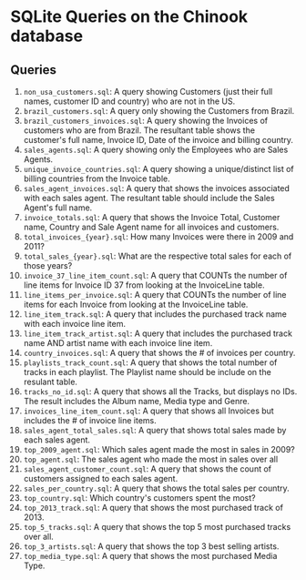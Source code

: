 # SQLite Queries on the Chinook database

## Queries
1. `non_usa_customers.sql`: A query showing Customers (just their full names, customer ID and country) who are not in the US.
1. `brazil_customers.sql`: A query only showing the Customers from Brazil.
1. `brazil_customers_invoices.sql`: A query showing the Invoices of customers who are from Brazil. The resultant table shows the customer's full name, Invoice ID, Date of the invoice and billing country.
1. `sales_agents.sql`: A query showing only the Employees who are Sales Agents.
1. `unique_invoice_countries.sql`: A query showing a unique/distinct list of billing countries from the Invoice table.
1. `sales_agent_invoices.sql`: A query that shows the invoices associated with each sales agent. The resultant table should include the Sales Agent's full name.
1. `invoice_totals.sql`: A query that shows the Invoice Total, Customer name, Country and Sale Agent name for all invoices and customers.
1. `total_invoices_{year}.sql`: How many Invoices were there in 2009 and 2011?
1. `total_sales_{year}.sql`: What are the respective total sales for each of those years?
1. `invoice_37_line_item_count.sql`: A query that COUNTs the number of line items for Invoice ID 37 from looking at the InvoiceLine table.
1. `line_items_per_invoice.sql`: A query that COUNTs the number of line items for each Invoice from looking at the InvoiceLine table.
1. `line_item_track.sql`: A query that includes the purchased track name with each invoice line item.
1. `line_item_track_artist.sql`: A query that includes the purchased track name AND artist name with each invoice line item.
1. `country_invoices.sql`: A query that shows the # of invoices per country.
1. `playlists_track_count.sql`: A query that shows the total number of tracks in each playlist. The Playlist name should be include on the resulant table.
1. `tracks_no_id.sql`: A query that shows all the Tracks, but displays no IDs. The result includes the Album name, Media type and Genre.
1. `invoices_line_item_count.sql`: A query that shows all Invoices but includes the # of invoice line items.
1. `sales_agent_total_sales.sql`: A query that shows total sales made by each sales agent.
1. `top_2009_agent.sql`: Which sales agent made the most in sales in 2009?
1. `top_agent.sql`: The sales agent who made the most in sales over all
1. `sales_agent_customer_count.sql`: A query that shows the count of customers assigned to each sales agent.
1. `sales_per_country.sql`: A query that shows the total sales per country.
1. `top_country.sql`: Which country's customers spent the most?
1. `top_2013_track.sql`: A query that shows the most purchased track of 2013.
1. `top_5_tracks.sql`: A query that shows the top 5 most purchased tracks over all.
1. `top_3_artists.sql`: A query that shows the top 3 best selling artists.
1. `top_media_type.sql`: A query that shows the most purchased Media Type.

